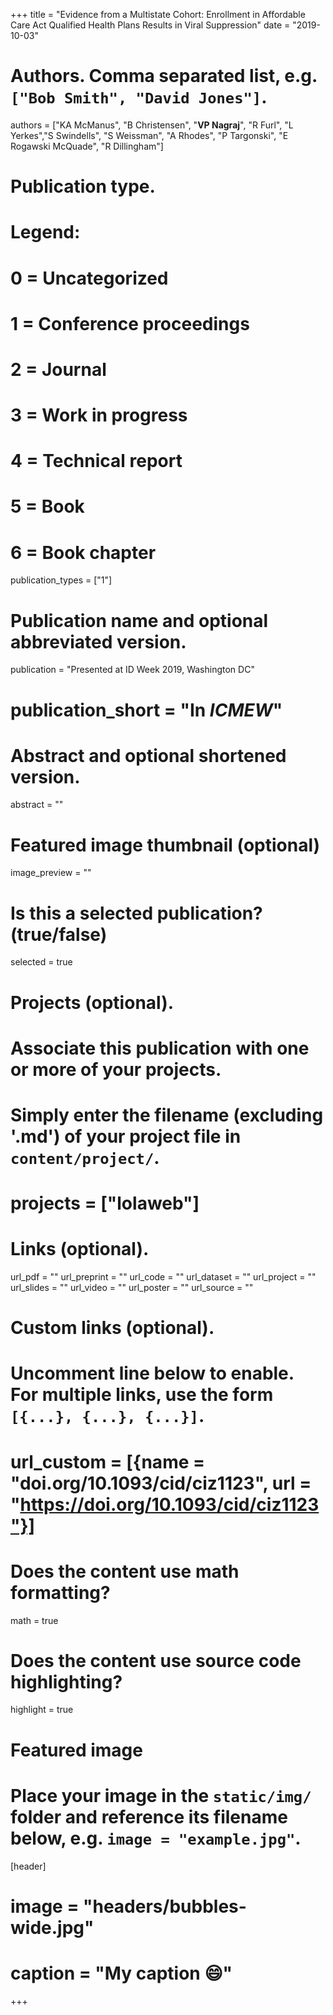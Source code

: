+++
title = "Evidence from a Multistate Cohort: Enrollment in Affordable Care Act Qualified Health Plans Results in Viral Suppression"
date = "2019-10-03"

# Authors. Comma separated list, e.g. `["Bob Smith", "David Jones"]`.
authors = ["KA McManus", "B Christensen", "**VP Nagraj**", "R Furl", "L Yerkes","S Swindells", "S Weissman", "A Rhodes", "P Targonski", "E Rogawski McQuade", "R Dillingham"]

# Publication type.
# Legend:
# 0 = Uncategorized
# 1 = Conference proceedings
# 2 = Journal
# 3 = Work in progress
# 4 = Technical report
# 5 = Book
# 6 = Book chapter
publication_types = ["1"]

# Publication name and optional abbreviated version.
publication = "Presented at ID Week 2019, Washington DC"
# publication_short = "In *ICMEW*"

# Abstract and optional shortened version.
abstract = ""

# Featured image thumbnail (optional)
image_preview = ""

# Is this a selected publication? (true/false)
selected = true

# Projects (optional).
#   Associate this publication with one or more of your projects.
#   Simply enter the filename (excluding '.md') of your project file in `content/project/`.
# projects = ["lolaweb"]

# Links (optional).
url_pdf = ""
url_preprint = ""
url_code = ""
url_dataset = ""
url_project = ""
url_slides = ""
url_video = ""
url_poster = ""
url_source = ""

# Custom links (optional).
#   Uncomment line below to enable. For multiple links, use the form `[{...}, {...}, {...}]`.
# url_custom = [{name = "doi.org/10.1093/cid/ciz1123", url = "https://doi.org/10.1093/cid/ciz1123"}]

# Does the content use math formatting?
math = true

# Does the content use source code highlighting?
highlight = true

# Featured image
# Place your image in the `static/img/` folder and reference its filename below, e.g. `image = "example.jpg"`.
[header]
# image = "headers/bubbles-wide.jpg"
# caption = "My caption :smile:"

+++